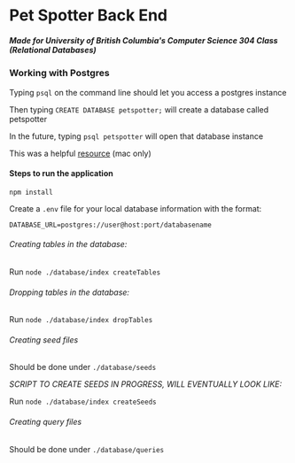 # Pet Spotter Back End

##### Made for University of British Columbia's Computer Science 304 Class (Relational Databases)

### Working with Postgres

Typing `psql` on the command line should let you access a postgres instance

Then typing `CREATE DATABASE petspotter;` will create a database called petspotter

In the future, typing `psql petspotter` will open that database instance

This was a helpful [resource](https://www.codementor.io/engineerapart/getting-started-with-postgresql-on-mac-osx-are8jcopb) (mac only)

#### Steps to run the application

`npm install`

Create a `.env` file for your local database information with the format:

`DATABASE_URL=postgres://user@host:port/databasename`

###### Creating tables in the database:

Run `node ./database/index createTables`

###### Dropping tables in the database:

Run `node ./database/index dropTables`

###### Creating seed files

Should be done under `./database/seeds`

*SCRIPT TO CREATE SEEDS IN PROGRESS, WILL EVENTUALLY LOOK LIKE:*

Run `node ./database/index createSeeds`

###### Creating query files

Should be done under `./database/queries`
